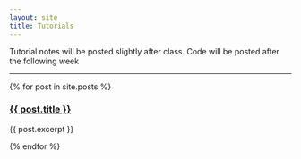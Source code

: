 ```yaml
---
layout: site
title: Tutorials
---
```


Tutorial notes will be posted slightly after class. Code will be posted after the following week

---

{% for post in site.posts %}
<div class="card mb-3">
    <div class="card-body">
        <h3><a href="{{ site.baseurl }}{{ post.url }}">{{ post.title }}</a></h3>
        <p>{{ post.excerpt }}</p>
    </div>
</div>
{% endfor %}